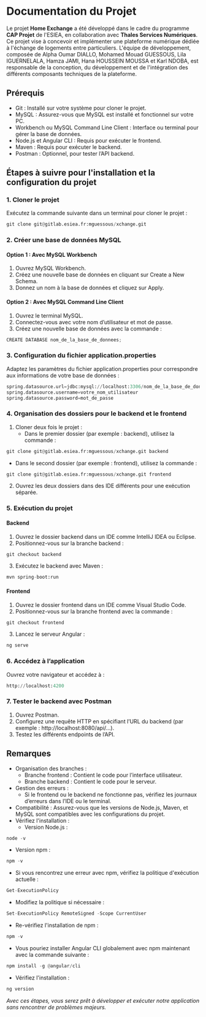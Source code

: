 # Documentation du Projet

Le projet **Home Exchange** a été développé dans le cadre du programme **CAP Projet** de l'ESIEA, en collaboration avec **Thales Services Numériques**.
Ce projet vise à concevoir et implémenter une plateforme numérique dédiée à l'échange de logements entre particuliers. L'équipe de développement, composée de Alpha Oumar DIALLO, Mohamed Mouad GUESSOUS, Lila IGUERNELALA, Hamza JAMI, Hana HOUSSEIN MOUSSA et Karl NDOBA, est responsable de la conception, du développement et de l'intégration des différents composants techniques de la plateforme.

## Prérequis

* Git : Installé sur votre système pour cloner le projet.
* MySQL : Assurez-vous que MySQL est installé et fonctionnel sur votre PC.
* Workbench ou MySQL Command Line Client : Interface ou terminal pour gérer la base de données.
* Node.js et Angular CLI : Requis pour exécuter le frontend.
* Maven : Requis pour exécuter le backend.
* Postman : Optionnel, pour tester l’API backend.

## Étapes à suivre pour l'installation et la configuration du projet

### 1. Cloner le projet

Exécutez la commande suivante dans un terminal pour cloner le projet :

```python
git clone git@gitlab.esiea.fr:mguessous/xchange.git
```

### 2. Créer une base de données MySQL

#### Option 1 : Avec MySQL Workbench

1. Ouvrez MySQL Workbench.
2. Créez une nouvelle base de données en cliquant sur Create a New Schema.
3. Donnez un nom à la base de données et cliquez sur Apply.

#### Option 2 : Avec MySQL Command Line Client

1. Ouvrez le terminal MySQL.
2. Connectez-vous avec votre nom d’utilisateur et mot de passe.
3. Créez une nouvelle base de données avec la commande :

```python
CREATE DATABASE nom_de_la_base_de_donnees;
```

### 3. Configuration du fichier application.properties

Adaptez les paramètres du fichier application.properties pour correspondre aux informations de votre base de données :

```python
spring.datasource.url=jdbc:mysql://localhost:3306/nom_de_la_base_de_donnees
spring.datasource.username=votre_nom_utilisateur
spring.datasource.password=mot_de_passe
```

### 4. Organisation des dossiers pour le backend et le frontend

1. Cloner deux fois le projet :
   * Dans le premier dossier (par exemple : backend), utilisez la commande :

```python
git clone git@gitlab.esiea.fr:mguessous/xchange.git backend
```

   * Dans le second dossier (par exemple : frontend), utilisez la commande :

```python
git clone git@gitlab.esiea.fr:mguessous/xchange.git frontend
```

2. Ouvrez les deux dossiers dans des IDE différents pour une exécution séparée.

### 5. Exécution du projet

#### Backend

1. Ouvrez le dossier backend dans un IDE comme IntelliJ IDEA ou Eclipse.
2. Positionnez-vous sur la branche backend :

```python
git checkout backend
```

3. Exécutez le backend avec Maven :

```python
mvn spring-boot:run
```

#### Frontend

1. Ouvrez le dossier frontend dans un IDE comme Visual Studio Code.
2. Positionnez-vous sur la branche frontend avec la commande :

```python
git checkout frontend
```

3. Lancez le serveur Angular :

```python
ng serve
```

### 6. Accédez à l’application

Ouvrez votre navigateur et accédez à :

```python
http://localhost:4200
```

### 7. Tester le backend avec Postman

1. Ouvrez Postman.
2. Configurez une requête HTTP en spécifiant l’URL du backend (par exemple : http://localhost:8080/api/...).
3. Testez les différents endpoints de l’API.

## Remarques

* Organisation des branches :
  * Branche frontend : Contient le code pour l’interface utilisateur.
  * Branche backend : Contient le code pour le serveur.
* Gestion des erreurs :
  * Si le frontend ou le backend ne fonctionne pas, vérifiez les journaux d’erreurs dans l’IDE ou le terminal.
* Compatibilité : Assurez-vous que les versions de Node.js, Maven, et MySQL sont compatibles avec les configurations du projet.
* Vérifiez l'installation :
  * Version Node.js :

```python
node -v
```

  * Version npm :

```python
npm -v
```

* Si vous rencontrez une erreur avec npm, vérifiez la politique d'exécution actuelle :

```python
Get-ExecutionPolicy
```

* Modifiez la politique si nécessaire :

```python
Set-ExecutionPolicy RemoteSigned -Scope CurrentUser
```

* Re-vérifiez l'installation de npm :

```python
npm -v
```

* Vous pouriez installer Angular CLI globalement avec npm maintenant avec la commande suivante :

```python
npm install -g @angular/cli
```

* Vérifiez l'installation :

```python
ng version
```

*Avec ces étapes, vous serez prêt à développer et exécuter notre application sans rencontrer de problèmes majeurs.*
